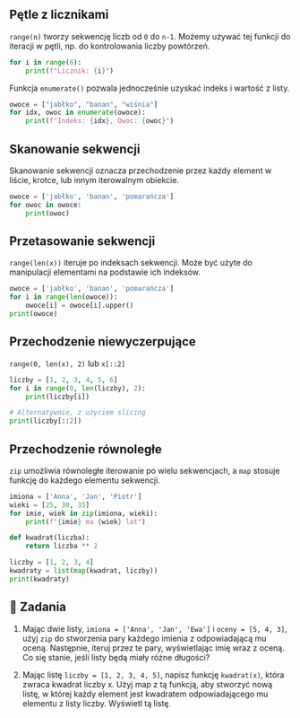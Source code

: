 ## Pętle z licznikami

`range(n)` tworzy sekwencję liczb od `0` do `n-1`. Możemy używać tej funkcji do iteracji w pętli, np. do kontrolowania liczby powtórzeń.

```python
for i in range(6):
    print(f"Licznik: {i}")
```

Funkcja `enumerate()` pozwala jednocześnie uzyskać indeks i wartość z listy.

```python
owoce = ["jabłko", "banan", "wiśnia"]
for idx, owoc in enumerate(owoce):
    print(f"Indeks: {idx}, Owoc: {owoc}")
```

## Skanowanie sekwencji

Skanowanie sekwencji oznacza przechodzenie przez każdy element w liście, krotce, lub innym iterowalnym obiekcie.

```python
owoce = ['jabłko', 'banan', 'pomarańcza']
for owoc in owoce:
    print(owoc)
```

## Przetasowanie sekwencji

`range(len(x))` iteruje po indeksach sekwencji. Może być użyte do manipulacji elementami na podstawie ich indeksów.

```python
owoce = ['jabłko', 'banan', 'pomarańcza']
for i in range(len(owoce)):
    owoce[i] = owoce[i].upper()
print(owoce)
```

## Przechodzenie niewyczerpujące

`range(0, len(x), 2)` lub `x[::2]`

```python
liczby = [1, 2, 3, 4, 5, 6]
for i in range(0, len(liczby), 2):
    print(liczby[i])

# Alternatywnie, z użyciem slicing
print(liczby[::2])
```

## Przechodzenie równoległe

`zip` umożliwia równoległe iterowanie po wielu sekwencjach, a `map` stosuje funkcję do każdego elementu sekwencji.

```python
imiona = ['Anna', 'Jan', 'Piotr']
wieki = [25, 30, 35]
for imie, wiek in zip(imiona, wieki):
    print(f"{imie} ma {wiek} lat")
```

```python
def kwadrat(liczba):
    return liczba ** 2

liczby = [1, 2, 3, 4]
kwadraty = list(map(kwadrat, liczby))
print(kwadraty)
```

## 📝 Zadania

1. Mając dwie listy, `imiona = ['Anna', 'Jan', 'Ewa']` i `oceny = [5, 4, 3]`, użyj `zip` do stworzenia pary każdego imienia z odpowiadającą mu oceną. Następnie, iteruj przez te pary, wyświetlając imię wraz z oceną. Co się stanie, jeśli listy będą miały różne długości?

2. Mając listę `liczby = [1, 2, 3, 4, 5]`, napisz funkcję `kwadrat(x)`, która zwraca kwadrat liczby x. Użyj map z tą funkcją, aby stworzyć nową listę, w której każdy element jest kwadratem odpowiadającego mu elementu z listy liczby. Wyświetl tą listę.
